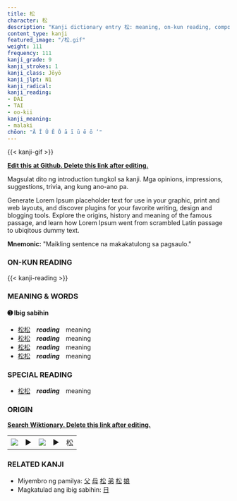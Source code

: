 ```yaml
---
title: 松
character: 松
description: "Kanji dictionary entry 松: meaning, on-kun reading, compounds, origin, related kanji"
content_type: kanji
featured_image: "/松.gif"
weight: 111
frequency: 111
kanji_grade: 9
kanji_strokes: 1
kanji_class: Jōyō
kanji_jlpt: N1
kanji_radical: 
kanji_reading: 
- DAI
- TAI
- oo-kii
kanji_meaning:
- malaki
chōon: "Ā Ī Ū Ē Ō ā ī ū ē ō ’"
---
```

[//]: # (Don't edit the line below. Kanji animated GIF code is automatically generated.)
{{< kanji-gif >}}

[//]: # (Edit below this line.)

**[Edit this at Github. Delete this link after editing.](https://github.com/tim0g/tim/tree/main/content/kanji/松/index.md)**

Magsulat dito ng introduction tungkol sa kanji. Mga opinions, impressions, suggestions, trivia, ang kung ano-ano pa.

Generate Lorem Ipsum placeholder text for use in your graphic, print and web layouts, and discover plugins for your favorite writing, design and blogging tools. Explore the origins, history and meaning of the famous passage, and learn how Lorem Ipsum went from scrambled Latin passage to ubiqitous dummy text.
 
**Mnemonic:** "Maikling sentence na makakatulong sa pagsaulo."

### ON-KUN READING

[//]: # (Don't edit the line below. ON-KUN READING code is automatically generated.)
{{< kanji-reading >}}

### MEANING & WORDS

#### ➊ **Ibig sabihin**
  - [松](../松)[松](../松)　***reading***　meaning
  - [松](../松)[松](../松)　***reading***　meaning
  - [松](../松)[松](../松)　***reading***　meaning
  - [松](../松)[松](../松)　***reading***　meaning

### SPECIAL READING
  - [松](../松)[松](../松)　***reading***　meaning

### ORIGIN

**[Search Wiktionary. Delete this link after editing.](https://wiktionary.org/wiki/松)**
<table class="kanji-table"><tr><td>
<img src="60px-松-bronze.svg.png">
</td><td>▶</td><td>
<img src="60px-松-oracle.svg.png">
</td><td>▶</td>
<td class="kanji-origin">松</td>
</tr></table>

### RELATED KANJI
- Miyembro ng pamilya: [父](../父) [母](../母) [松](../松) [弟](../弟) [松](../松) [娘](../娘)
- Magkatulad ang ibig sabihin: [日](../日)
